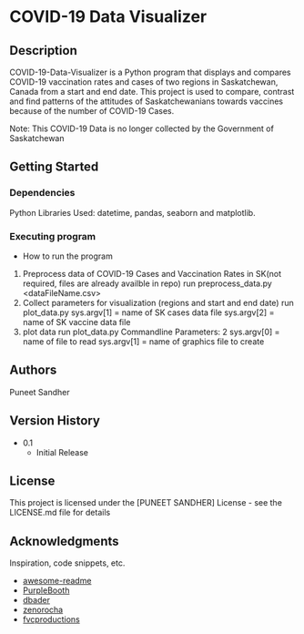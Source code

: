 # COVID-19 Data Visualizer


## Description

COVID-19-Data-Visualizer is a Python program that displays and compares COVID-19 vaccination rates and cases of two regions in Saskatchewan, Canada from a start and end date. This project is used to compare, contrast and find patterns of the attitudes of Saskatchewanians towards vaccines because of the number of COVID-19 Cases.

Note: This COVID-19 Data is no longer collected by the Government of Saskatchewan

## Getting Started

### Dependencies

Python Libraries Used: datetime, pandas, seaborn and matplotlib.


### Executing program

* How to run the program

1. Preprocess data of COVID-19 Cases and Vaccination Rates in SK(not required, files are already availble in repo)
run preprocess_data.py <dataFileName.csv>
2. Collect parameters for visualization (regions and start and end date) run plot_data.py sys.argv[1] = name of SK cases data file sys.argv[2] = name of SK vaccine data file
3. plot data run plot_data.py Commandline Parameters: 2 sys.argv[0] = name of file to read sys.argv[1] = name of graphics file to create


## Authors

Puneet Sandher 


## Version History

* 0.1
    * Initial Release

## License

This project is licensed under the [PUNEET SANDHER] License - see the LICENSE.md file for details

## Acknowledgments

Inspiration, code snippets, etc.
* [awesome-readme](https://github.com/matiassingers/awesome-readme)
* [PurpleBooth](https://gist.github.com/PurpleBooth/109311bb0361f32d87a2)
* [dbader](https://github.com/dbader/readme-template)
* [zenorocha](https://gist.github.com/zenorocha/4526327)
* [fvcproductions](https://gist.github.com/fvcproductions/1bfc2d4aecb01a834b46)
